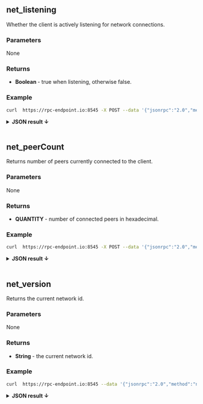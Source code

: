 ## net_listening

Whether the client is actively listening for network connections.

### Parameters

None

### Returns

* <b> Boolean </b> - true when listening, otherwise false.

### Example

````bash
curl  https://rpc-endpoint.io:8545 -X POST --data '{"jsonrpc":"2.0","method":"net_listening","params":[],"id":1}'
````
<details>
<summary><b>JSON result ↓</b></summary>

````bash
{
  "jsonrpc": "2.0",
  "id": 1,
  "result": true
}
````
</details>
<br>

## net_peerCount

Returns number of peers currently connected to the client.

### Parameters

None

### Returns

* <b> QUANTITY </b> - number of connected peers in hexadecimal.

### Example

````bash
curl  https://rpc-endpoint.io:8545 -X POST --data '{"jsonrpc":"2.0","method":"net_peerCount","params":[],"id":1}'
````
<details>
<summary><b>JSON result ↓</b></summary>

````bash
{
  "jsonrpc": "2.0",
  "id": 1,
  "result": "0x6"
}
````
</details>
<br>

## net_version

Returns the current network id.

### Parameters

None

### Returns

* <b> String </b> - the current network id.

### Example

````bash
curl  https://rpc-endpoint.io:8545 --data '{"jsonrpc":"2.0","method":"net_version","params":[],"id":1}'
````
<details>
<summary><b>JSON result ↓</b></summary>

````bash
{
  "jsonrpc": "2.0",
  "id": 1,
  "result": "100"
}
````
</details>
